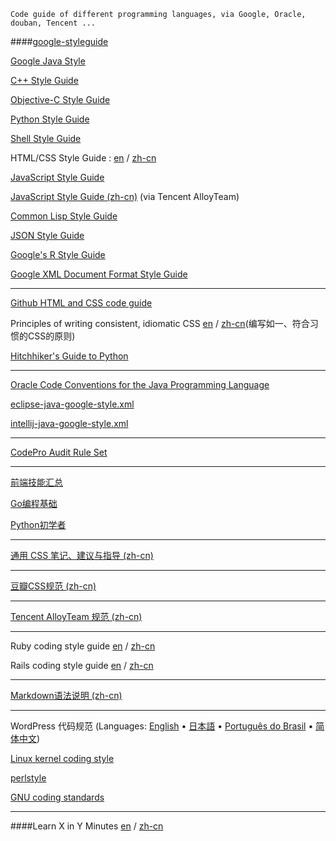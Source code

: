     Code guide of different programming languages, via Google, Oracle, douban, Tencent ...


####[google-styleguide](https://code.google.com/p/google-styleguide/)

[Google Java Style](http://google-styleguide.googlecode.com/svn/trunk/javaguide.html)

[C++ Style Guide](http://google-styleguide.googlecode.com/svn/trunk/cppguide.xml)

[Objective-C Style Guide](http://google-styleguide.googlecode.com/svn/trunk/objcguide.xml)

[Python Style Guide](http://google-styleguide.googlecode.com/svn/trunk/pyguide.html)

[Shell Style Guide](http://google-styleguide.googlecode.com/svn/trunk/shell.xml)

HTML/CSS Style Guide : [en](http://google-styleguide.googlecode.com/svn/trunk/htmlcssguide.xml) / [zh-cn](https://github.com/Suxiaogang/Code_Guide/blob/master/google-html-css-style-guide.md)

[JavaScript Style Guide](http://google-styleguide.googlecode.com/svn/trunk/javascriptguide.xml)

[JavaScript Style Guide (zh-cn)](http://alloyteam.github.io/JX/doc/specification/google-javascript.xml) (via Tencent AlloyTeam)

[Common Lisp Style Guide](http://google-styleguide.googlecode.com/svn/trunk/lispguide.xml)

[JSON Style Guide](http://google-styleguide.googlecode.com/svn/trunk/jsoncstyleguide.xml)

[Google's R Style Guide](http://google-styleguide.googlecode.com/svn/trunk/Rguide.xml)

[Google XML Document Format Style Guide](http://google-styleguide.googlecode.com/svn/trunk/xmlstyle.html)

---------------------------------

[Github HTML and CSS code guide](https://github.com/mdo/code-guide)

Principles of writing consistent, idiomatic CSS [en](https://github.com/necolas/idiomatic-css) / [zh-cn](https://github.com/necolas/idiomatic-css/tree/master/translations/zh-CN)(编写如一、符合习惯的CSS的原则)

[Hitchhiker's Guide to Python](https://github.com/kennethreitz/python-guide)

---------------------------------

[Oracle Code Conventions for the Java Programming Language](http://www.oracle.com/technetwork/java/codeconvtoc-136057.html)

[eclipse-java-google-style.xml](http://google-styleguide.googlecode.com/svn/trunk/eclipse-java-google-style.xml)

[intellij-java-google-style.xml](http://google-styleguide.googlecode.com/svn/trunk/intellij-java-google-style.xml)

---------------------------------

[CodePro Audit Rule Set](https://developers.google.com/java-dev-tools/codepro/doc/features/audit/ElementsOfJavaStyle)

---------------------------------

[前端技能汇总](https://github.com/JacksonTian/fks)

[Go编程基础](https://github.com/Unknwon/go-fundamental-programming)

[Python初学者](https://github.com/Yixiaohan/codeparkshare)

---------------------------------

[通用 CSS 笔记、建议与指导 (zh-cn)](https://github.com/Suxiaogang/Code_Guide/blob/master/%E9%80%9A%E7%94%A8%20CSS%20%E7%AC%94%E8%AE%B0%E3%80%81%E5%BB%BA%E8%AE%AE%E4%B8%8E%E6%8C%87%E5%AF%BC.md)

---------------------------------

[豆瓣CSS规范 (zh-cn)](https://github.com/Suxiaogang/Code_Guide/blob/master/%E8%B1%86%E7%93%A3CSS%E8%A7%84%E8%8C%83.md)

---------------------------------

[Tencent AlloyTeam 规范 (zh-cn)](https://github.com/Suxiaogang/Code_Guide/blob/master/Tencent%20AlloyTeam%20%E8%A7%84%E8%8C%83.md)

---------------------------------

Ruby coding style guide [en](https://github.com/bbatsov/ruby-style-guide) / [zh-cn](https://github.com/JuanitoFatas/ruby-style-guide/blob/master/README-zhCN.md)

Rails coding style guide [en](https://github.com/bbatsov/rails-style-guide) / [zh-cn](https://github.com/JuanitoFatas/rails-style-guide/blob/master/README-zhCN.md)

---------------------------------

[Markdown语法说明 (zh-cn)](https://github.com/Suxiaogang/Code_Guide/blob/master/Markdown%E8%AF%AD%E6%B3%95%E8%AF%B4%E6%98%8E.md)

---------------------------------

WordPress 代码规范 (Languages: [English](http://codex.wordpress.org/WordPress_Coding_Standards) • [日本語](http://wpdocs.sourceforge.jp/WordPress_%E3%82%B3%E3%83%BC%E3%83%87%E3%82%A3%E3%83%B3%E3%82%B0%E5%9F%BA%E6%BA%96) • [Português do Brasil](http://codex.wordpress.org/pt-br:Padroes_de_Codificacao_do_WordPress) • [简体中文](http://codex.wordpress.org/zh-cn:WordPress_%E4%BB%A3%E7%A0%81%E8%A7%84%E8%8C%83))

[Linux kernel coding style](http://lxr.linux.no/linux/Documentation/CodingStyle)

[perlstyle](http://perldoc.perl.org/perlstyle.html)

[GNU coding standards](http://www.gnu.org/prep/standards/)

---------------------------------

####Learn X in Y Minutes 
[en](https://github.com/adambard/learnxinyminutes-docs/) / [zh-cn](https://github.com/adambard/learnxinyminutes-docs/tree/master/zh-cn)
